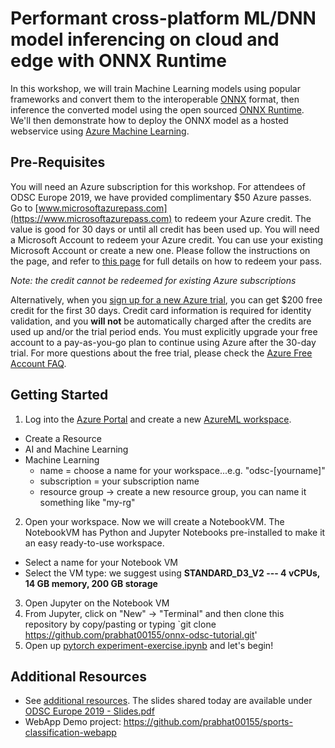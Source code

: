 # Performant cross-platform ML/DNN model inferencing on cloud and edge with ONNX Runtime
In this workshop, we will train Machine Learning models using popular frameworks and convert them to the interoperable [ONNX](onnx.ai/) format, then inference the converted model using the open sourced [ONNX Runtime](https://aka.ms/onnxruntime). We'll then demonstrate how to deploy the ONNX model as a hosted webservice using [Azure Machine Learning](https://azure.microsoft.com/en-us/services/machine-learning/).

## Pre-Requisites
You will need an Azure subscription for this workshop. For attendees of ODSC Europe 2019, we have provided complimentary $50 Azure passes. Go to [www.microsoftazurepass.com](https://www.microsoftazurepass.com) to redeem your Azure credit. The value is good for 30 days or until all credit has been used up. You will need a Microsoft Account to redeem your Azure credit. You can use your existing Microsoft Account or create a new one. Please follow the instructions on the page, and refer to [this page](https://www.microsoftazurepass.com/Home/HowTo) for full details on how to redeem your pass.

*Note: the credit cannot be redeemed for existing Azure subscriptions*

Alternatively, when you [sign up for a new Azure trial](https://azure.microsoft.com/en-us/free/), you can get $200 free credit for the first 30 days. Credit card information is required for identity validation, and you **will not** be automatically charged after the credits are used up and/or the trial period ends. You must explicitly upgrade your free account to a pay-as-you-go plan to continue using Azure after the 30-day trial. For more questions about the free trial, please check the [Azure Free Account FAQ](https://azure.microsoft.com/en-us/free/free-account-faq/).

## Getting Started
1. Log into the [Azure Portal](http://portal.azure.com/) and create a new [AzureML workspace](https://docs.microsoft.com/en-us/azure/machine-learning/service/how-to-manage-workspace). 
  * Create a Resource
  * AI and Machine Learning
  * Machine Learning
    * name = choose a name for your workspace...e.g. "odsc-[yourname]"
    * subscription = your subscription name
    * resource group -> create a new resource group, you can name it something like "my-rg"
2. Open your workspace. Now we will create a NotebookVM. The NotebookVM has Python and Jupyter Notebooks pre-installed to make it an easy ready-to-use workspace.
  * Select a name for your Notebook VM
  * Select the VM type: we suggest using **STANDARD_D3_V2 --- 4 vCPUs, 14 GB memory, 200 GB storage**
3. Open Jupyter on the Notebook VM
4. From Jupyter, click on "New" -> "Terminal" and then clone this repository by copy/pasting or typing `git clone https://github.com/prabhat00155/onnx-odsc-tutorial.git'
5. Open up [pytorch experiment-exercise.ipynb](./pytorch%20experiment-exercise.ipynb) and let's begin!

## Additional Resources	
- See [additional resources](./additional-resources.md). The slides shared today are available under [ODSC Europe 2019 - Slides.pdf](./ODSC%20Europe%202019%20-%20Slides.pdf)
- WebApp Demo project: https://github.com/prabhat00155/sports-classification-webapp

